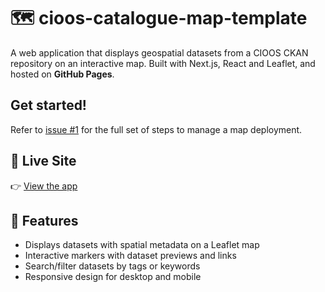 # 🗺️ cioos-catalogue-map-template

A web application that displays geospatial datasets from a CIOOS CKAN repository on an interactive map. Built with Next.js, React and Leaflet, and hosted on **GitHub Pages**.

## Get started!

Refer to [issue #1](issues/1) for the full set of steps to manage a map deployment.

## 🔗 Live Site

👉 [View the app](https://cioos-siooc.github.io/cioos-catalogue-map-template)

## 📌 Features

- Displays datasets with spatial metadata on a Leaflet map
- Interactive markers with dataset previews and links
- Search/filter datasets by tags or keywords
- Responsive design for desktop and mobile
